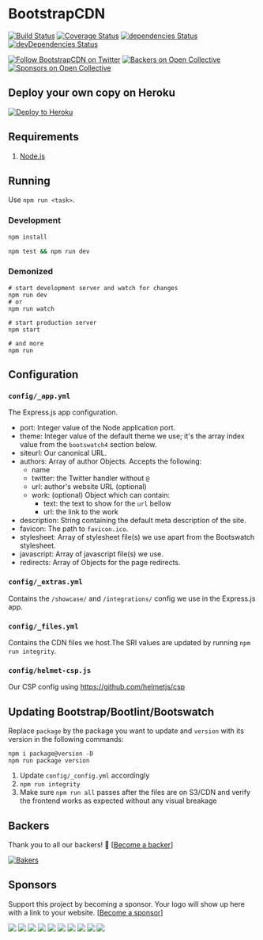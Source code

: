 # BootstrapCDN

[![Build Status](https://img.shields.io/travis/MaxCDN/bootstrapcdn/develop.svg?label=Build%20Status&style=flat-square)](https://travis-ci.org/MaxCDN/bootstrapcdn)
[![Coverage Status](https://img.shields.io/coveralls/github/MaxCDN/bootstrapcdn.svg?style=flat-square)](https://coveralls.io/github/MaxCDN/bootstrapcdn)
[![dependencies Status](https://img.shields.io/david/MaxCDN/bootstrapcdn.svg?style=flat-square)](https://david-dm.org/MaxCDN/bootstrapcdn)
[![devDependencies Status](https://img.shields.io/david/dev/MaxCDN/bootstrapcdn.svg?style=flat-square)](https://david-dm.org/MaxCDN/bootstrapcdn?type=dev)

[![Follow BootstrapCDN on Twitter](https://img.shields.io/badge/twitter-@getBootstrapCDN-55acee.svg?style=flat-square)](https://twitter.com/getbootstrapcdn)
[![Backers on Open Collective](https://opencollective.com/getbootstrapcdn/backers/badge.svg)](#backers)
[![Sponsors on Open Collective](https://opencollective.com/getbootstrapcdn/sponsors/badge.svg)](#sponsors)

## Deploy your own copy on Heroku

[![Deploy to Heroku](https://www.herokucdn.com/deploy/button.svg)](https://heroku.com/deploy)

## Requirements

1. [Node.js](https://nodejs.org/)

## Running

Use `npm run <task>`.

### Development

```sh
npm install

npm test && npm run dev
```

### Demonized

```shell
# start development server and watch for changes
npm run dev
# or
npm run watch

# start production server
npm start

# and more
npm run
```

## Configuration

### `config/_app.yml`

The Express.js app configuration.

* port: Integer value of the Node application port.
* theme: Integer value of the default theme we use; it's the array index value from the `bootswatch4` section below.
* siteurl: Our canonical URL.
* authors: Array of author Objects. Accepts the following:
    * name
    * twitter: the Twitter handler without `@`
    * url: author's website URL (optional)
    * work: (optional) Object which can contain:
        * text: the text to show for the `url` bellow
        * url: the link to the work
* description: String containing the default meta description of the site.
* favicon: The path to `favicon.ico`.
* stylesheet: Array of stylesheet file(s) we use apart from the Bootswatch stylesheet.
* javascript: Array of javascript file(s) we use.
* redirects: Array of Objects for the page redirects.

### `config/_extras.yml`

Contains the `/showcase/` and `/integrations/` config we use in the Express.js app.

### `config/_files.yml`

Contains the CDN files we host.The SRI values are updated by running `npm run integrity`.

### `config/helmet-csp.js`

Our CSP config using <https://github.com/helmetjs/csp>

## Updating Bootstrap/Bootlint/Bootswatch

Replace `package` by the package you want to update and `version` with its version in the following commands:

```shell
npm i package@version -D
npm run package version
```

1. Update `config/_config.yml` accordingly
2. `npm run integrity`
3. Make sure `npm run all` passes after the files are on S3/CDN and verify the frontend works as expected without any visual breakage

## Backers

Thank you to all our backers! 🙏 [[Become a backer](https://opencollective.com/getbootstrapcdn#backer)]

[![Bakers](https://opencollective.com/getbootstrapcdn/backers.svg?width=890)](https://opencollective.com/getbootstrapcdn#backers)

## Sponsors

Support this project by becoming a sponsor. Your logo will show up here with a link to your website. [[Become a sponsor](https://opencollective.com/getbootstrapcdn#sponsor)]

[![](https://opencollective.com/getbootstrapcdn/sponsor/0/avatar.svg)](https://opencollective.com/getbootstrapcdn/sponsor/0/website)
[![](https://opencollective.com/getbootstrapcdn/sponsor/1/avatar.svg)](https://opencollective.com/getbootstrapcdn/sponsor/1/website)
[![](https://opencollective.com/getbootstrapcdn/sponsor/2/avatar.svg)](https://opencollective.com/getbootstrapcdn/sponsor/2/website)
[![](https://opencollective.com/getbootstrapcdn/sponsor/3/avatar.svg)](https://opencollective.com/getbootstrapcdn/sponsor/3/website)
[![](https://opencollective.com/getbootstrapcdn/sponsor/4/avatar.svg)](https://opencollective.com/getbootstrapcdn/sponsor/4/website)
[![](https://opencollective.com/getbootstrapcdn/sponsor/5/avatar.svg)](https://opencollective.com/getbootstrapcdn/sponsor/5/website)
[![](https://opencollective.com/getbootstrapcdn/sponsor/6/avatar.svg)](https://opencollective.com/getbootstrapcdn/sponsor/6/website)
[![](https://opencollective.com/getbootstrapcdn/sponsor/7/avatar.svg)](https://opencollective.com/getbootstrapcdn/sponsor/7/website)
[![](https://opencollective.com/getbootstrapcdn/sponsor/8/avatar.svg)](https://opencollective.com/getbootstrapcdn/sponsor/8/website)
[![](https://opencollective.com/getbootstrapcdn/sponsor/9/avatar.svg)](https://opencollective.com/getbootstrapcdn/sponsor/9/website)
